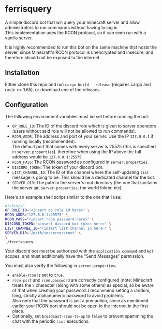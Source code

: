 # ferrisquery
A simple discord bot that will query your minecraft server and allow administrators to run commands without having to log in.  
This implementation uses the RCON protocol, so it can even run with a vanilla server.

It is highly recommended to run this bot on the same machine that hosts the server, since Minecraft's RCON protocol is unencrypted and insecure,
and therefore should not be exposed to the internet.

## Installation
Either clone this repo and run `cargo build --release` (requires cargo and rustc >= 1.65), or download one of the releases.

## Configuration
The following environment variables must be set before running the bot:
- `OP_ROLE_ID`: The ID of the discord role which is given to server operators (users without said role will not be allowed to run commands).
- `RCON_ADDR`: The address and port of your server. Use the IP `127.0.0.1` if running locally (recommended).  
The default port that comes with every server is 25575 (this is specified in `server.properties`), therefore when using the IP above the
full address would be `127.0.0.1:25575`.
- `RCON_PASS`: The RCON password as configured in `server.properties`.
- `DISCORD_TOKEN`: The token of your discord bot.
- `LIST_CHANNEL_ID`: The ID of the channel where the self-updating `list` message is going to be. This should be a dedicated channel
for the bot.
- `SERVER_DIR`: The path to the server's root directory (the one that contains the server jar, `server.properties`, the world folder, etc).

Here's an example shell script similar to the one that I use:
```sh
#!/bin/sh
OP_ROLE_ID="<insert op role id here>" \
RCON_ADDR="127.0.0.1:25575" \
RCON_PASS="<insert rcon password here>" \
DISCORD_TOKEN="<insert discord bot token here>" \
LIST_CHANNEL_ID="<insert list channel id here>" \
SERVER_DIR="/path/to/server/root" \
\
./ferrisquery
```

Your discord bot must be authorized with the `application.command` and `bot` scopes, and must additionally have the "Send Messages" permission.

You must also verify the following in `server.properties`:
- `enable-rcon` is set to `true`.
- `rcon.port` and `rcon.password` are correctly configured (note: Minecraft treats the `\` character (along with some others) as special, so be aware of that
when creating your password. I recommend setting a random, long, strictly alphanumeric password to avoid problems.  
Also note that the password is just a precaution, since as mentioned earlier your RCON port should not be open to the internet in the first place.
- Optionally, set `broadcast-rcon-to-op` to `false` to prevent spamming the chat with the periodic `list` executions.

